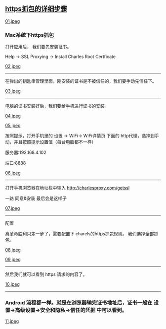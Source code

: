 ## [https抓包的详细步骤](http://www.jianshu.com/p/a9ad840e8f9a)

[01.jpeg]()

### Mac系统下https抓包

打开应用后， 我们要先安装证书。

Help -> SSL Proxying -> Install Charles Root Certficate

[02.jpeg]()

---
在弹出的钥匙串管理里面，刚安装的证书是不被信任的，我们要手动先信任下。

[03.jpeg]()

---
电脑的证书安装好后，我们要给手机进行证书的安装。

[04.jpeg]()

[05.jpeg]()

按照提示，打开手机里的 设置 -> WiFi-> WiFi详情页 下面的 http代理，选择到手动，并且按照提示设置值（每台电脑都不一样）

服务器:192.168.4.102

端口:8888

[06.jpeg]()

---
打开手机浏览器在地址栏中输入 http://charlesproxy.com/getssl

一路 同意&安装 最后会是这样子

[07.jpeg]()


---
配置

离革命胜利只差一步了，需要配置下 charels的https抓包规则。 我们选择全部抓包。

[08.jpeg]()

[09.jpeg]()

---
然后我们就可以看到 https 请求的内容了。

[10.jpeg]()

---

### Android 流程都一样。就是在浏览器输完证书地址后，证书一般在 设置->高级设置->安全和隐私->信任的凭据 中可以看到。

[11.jpeg]()


